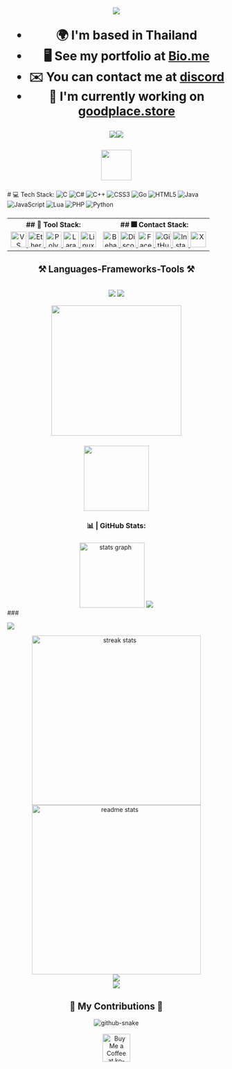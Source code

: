 <h1 align="center">
    <img src="https://readme-typing-svg.herokuapp.com/?font=Righteous&size=35&center=true&vCenter=true&width=500&height=70&duration=4000&lines=Hi+There!+👋;+I'm+Coey+Muniz!;" />


* 🌍  I'm based in Thailand
* 🖥️  See my portfolio at [Bio.me](http://www.coeyeternal.site/)
* ✉️  You can contact me at [discord](mailto:discord)
* 🚀  I'm currently working on [goodplace.store](http://goodplace.rexzy.xyz/)


<a href="https://www.github.com/eieiodenonetapallplayer" target="_blank" rel="noreferrer"><img
src="https://img.shields.io/github/followers/eieiodenonetapallplayer?logo=github&style=for-the-badge&color=ec4899&labelColor=22272e" /></a><a href="https://www.x.com/eieioden" target="_blank" rel="noreferrer"><img
src="https://img.shields.io/twitter/follow/eieioden?logo=twitter&style=for-the-badge&color=ec4899&labelColor=22272e"
/></a>

<div align="center">
  <img height="70" src="https://i.postimg.cc/qMDWVr78/IMG-2292.gif"  />
</div>

###
###
<h align="center"># 💻 Tech Stack:</h>
![C](https://img.shields.io/badge/c-%2300599C.svg?style=for-the-badge&logo=c&logoColor=white) ![C#](https://img.shields.io/badge/c%23-%23239120.svg?style=for-the-badge&logo=csharp&logoColor=white) ![C++](https://img.shields.io/badge/c++-%2300599C.svg?style=for-the-badge&logo=c%2B%2B&logoColor=white) ![CSS3](https://img.shields.io/badge/css3-%231572B6.svg?style=for-the-badge&logo=css3&logoColor=white) ![Go](https://img.shields.io/badge/go-%2300ADD8.svg?style=for-the-badge&logo=go&logoColor=white) ![HTML5](https://img.shields.io/badge/html5-%23E34F26.svg?style=for-the-badge&logo=html5&logoColor=white) ![Java](https://img.shields.io/badge/java-%23ED8B00.svg?style=for-the-badge&logo=openjdk&logoColor=white) ![JavaScript](https://img.shields.io/badge/javascript-%23323330.svg?style=for-the-badge&logo=javascript&logoColor=%23F7DF1E) ![Lua](https://img.shields.io/badge/lua-%232C2D72.svg?style=for-the-badge&logo=lua&logoColor=white) ![PHP](https://img.shields.io/badge/php-%23777BB4.svg?style=for-the-badge&logo=php&logoColor=white) ![Python](https://img.shields.io/badge/python-3670A0?style=for-the-badge&logo=python&logoColor=ffdd54) 
###

<table align="center">
  <tr>
    <th>## 👾 Tool Stack:</th>
    <th>## 🎆 Contact Stack:</th>
  </tr>
  <tr>
    <td align="center">
      <a href="https://code.visualstudio.com/" target="_blank" rel="noreferrer">
        <img src="https://raw.githubusercontent.com/danielcranney/readme-generator/main/public/icons/skills/visualstudiocode.svg" width="36" height="36" alt="VS Code" />
      </a>
      <a href="https://ethereum.org/en/" target="_blank" rel="noreferrer">
        <img src="https://raw.githubusercontent.com/danielcranney/readme-generator/main/public/icons/skills/ethereum-colored.svg" width="36" height="36" alt="Ethereum" />
      </a>
      <a href="https://polygon.technology/" target="_blank" rel="noreferrer">
        <img src="https://raw.githubusercontent.com/danielcranney/readme-generator/main/public/icons/skills/polygon-colored.svg" width="36" height="36" alt="Polygon" />
      </a>
      <a href="https://laravel.com/" target="_blank" rel="noreferrer">
        <img src="https://raw.githubusercontent.com/danielcranney/readme-generator/main/public/icons/skills/laravel-colored.svg" width="36" height="36" alt="Laravel" />
      </a>
      <a href="https://www.linux.org" target="_blank" rel="noreferrer">
        <img src="https://raw.githubusercontent.com/danielcranney/readme-generator/main/public/icons/skills/linux-colored.svg" width="36" height="36" alt="Linux" />
      </a>
    </td>
    <td align="center">
      <a href="https://www.behance.com/benedict.diamondonsnow" target="_blank" rel="noreferrer">
        <img src="https://raw.githubusercontent.com/danielcranney/readme-generator/main/public/icons/socials/behance.svg" width="36" height="36" alt="Behance" />
      </a>
      <a href="https://discord.com/users/1061613918641995796" target="_blank" rel="noreferrer">
        <img src="https://raw.githubusercontent.com/danielcranney/readme-generator/main/public/icons/socials/discord.svg" width="36" height="36" alt="Discord" />
      </a>
      <a href="https://www.facebook.com/benedict.diamondonsnow" target="_blank" rel="noreferrer">
        <img src="https://raw.githubusercontent.com/danielcranney/readme-generator/main/public/icons/socials/facebook.svg" width="36" height="36" alt="Facebook" />
      </a>
      <a href="https://www.github.com/eieiodenonetapallplayer" target="_blank" rel="noreferrer">
        <img src="https://raw.githubusercontent.com/danielcranney/readme-generator/main/public/icons/socials/github.svg" width="36" height="36" alt="GitHub" />
      </a>
      <a href="http://www.instagram.com/eieioden" target="_blank" rel="noreferrer">
        <img src="https://raw.githubusercontent.com/danielcranney/readme-generator/main/public/icons/socials/instagram.svg" width="36" height="36" alt="Instagram" />
      </a>
      <a href="https://www.x.com/eieioden" target="_blank" rel="noreferrer">
        <img src="https://raw.githubusercontent.com/danielcranney/readme-generator/main/public/icons/socials/twitter.svg" width="36" height="36" alt="X" />
      </a>
    </td>
  </tr>
</table>



<h2 align="center">⚒️ Languages-Frameworks-Tools ⚒️</h2>
<br/>
<div align="center">
    <img src="https://skillicons.dev/icons?i=react,bootstrap,mui,html,css,vscode,github,figma,tailwind,git,r" />
    <img src="https://skillicons.dev/icons?i=nodejs,python,javascript,typescript,express,firebase,mongodb,c,java,nextjs,mysql,flask" /><br>
</div>

<br/>



<div align="center">
  <img height="300" src="https://img5.pic.in.th/file/secure-sv1/imageba7972fe214a0db6.png"  />
</div>

###

<div align="center">
  <img height="150" src="https://i.postimg.cc/wjfm6ydW/image.png"  />
</div>

###

<h3 align="center">📊 | GitHub Stats:</h3>

###

<div align="center">
  <img src="https://github-readme-stats.vercel.app/api?username=eieiodenonetapallplayer&hide_title=false&hide_rank=false&show_icons=true&include_all_commits=true&count_private=true&disable_animations=false&theme=rose_pine&locale=en&hide_border=false&order=1" height="150" alt="stats graph"  />
  <img src="https://github-readme-stats.vercel.app/api/top-langs/?username=eieiodenonetapallplayer&theme=dark&hide_border=false&include_all_commits=false&count_private=false&layout=compact"  />
</div>
###




![](https://github-profile-trophy.vercel.app/?username=eieiodenonetapallplayer&theme=radical&no-frame=false&no-bg=false&margin-w=4)
<br>
<div align=center>
  <img width=390 src="https://github-readme-streak-stats-salesp07.vercel.app/?user=salesp07&count_private=true&theme=react&border_radius=10" alt="streak stats"/>
  <img width=390 src="https://github-readme-stats-salesp07.vercel.app/api?username=salesp07&count_private=true&show_icons=true&theme=react&rank_icon=github&border_radius=10" alt="readme stats" />
  <br/>
</div>


<div align="center">
    <img src="https://github-contributor-stats.vercel.app/api?username=eieiodenonetapallplayer&limit=5&theme=dark&combine_all_yearly_contributions=true"  />
</div>

<div align="center">
  <img src="https://profile-counter.glitch.me/eieiodenonetapallplayer/count.svg?"  />
</div>



###

###


###
<div align="center">
  <h2>🐍 My Contributions 🐍</h2>
<picture>
  <source media="(prefers-color-scheme: dark)" srcset="https://raw.githubusercontent.com/tobiasmeyhoefer/tobiasmeyhoefer/output/github-snake-dark.svg" />
  <source media="(prefers-color-scheme: light)" srcset="https://raw.githubusercontent.com/tobiasmeyhoefer/tobiasmeyhoefer/output/github-snake.svg" />
  <img alt="github-snake" src="https://raw.githubusercontent.com/tobiasmeyhoefer/tobiasmeyhoefer/output/github-snake.svg" />
</picture>
</div>


<br/>

<div align="center">
<a href='https://ko-fi.com/V7V4RAK9C' target='_blank'><img height='64' style='border:0px;height:64px;' src='https://storage.ko-fi.com/cdn/kofi1.png?v=3' border='0' alt='Buy Me a Coffee at ko-fi.com' /></a>
</div>

<br/>




